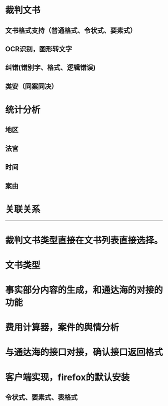 # 裁判文书
## 文书格式支持（普通格式、令状式、要素式）
## OCR识别，图形转文字
## 纠错(错别字、格式、逻辑错误)
## 类安（同案同决）

# 统计分析
## 地区
## 法官
## 时间
## 案由

# 关联关系

----------

# 裁判文书类型直接在文书列表直接选择。
# 文书类型 
# 事实部分内容的生成，和通达海的对接的功能
# 费用计算器，案件的舆情分析
# 与通达海的接口对接，确认接口返回格式
# 客户端实现，firefox的默认安装

## 令状式、要素式、表格式